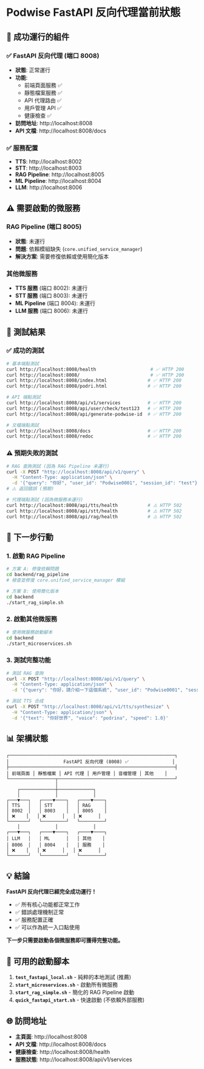 # Podwise FastAPI 反向代理當前狀態

## 🎉 成功運行的組件

### ✅ FastAPI 反向代理 (端口 8008)
- **狀態**: 正常運行
- **功能**: 
  - 前端頁面服務 ✅
  - 靜態檔案服務 ✅
  - API 代理路由 ✅
  - 用戶管理 API ✅
  - 健康檢查 ✅
- **訪問地址**: http://localhost:8008
- **API 文檔**: http://localhost:8008/docs

### ✅ 服務配置
- **TTS**: http://localhost:8002
- **STT**: http://localhost:8003
- **RAG Pipeline**: http://localhost:8005
- **ML Pipeline**: http://localhost:8004
- **LLM**: http://localhost:8006

## ⚠️ 需要啟動的微服務

### RAG Pipeline (端口 8005)
- **狀態**: 未運行
- **問題**: 依賴模組缺失 (`core.unified_service_manager`)
- **解決方案**: 需要修復依賴或使用簡化版本

### 其他微服務
- **TTS 服務** (端口 8002): 未運行
- **STT 服務** (端口 8003): 未運行
- **ML Pipeline** (端口 8004): 未運行
- **LLM 服務** (端口 8006): 未運行

## 🧪 測試結果

### ✅ 成功的測試
```bash
# 基本端點測試
curl http://localhost:8008/health                    # ✅ HTTP 200
curl http://localhost:8008/                          # ✅ HTTP 200
curl http://localhost:8008/index.html               # ✅ HTTP 200
curl http://localhost:8008/podri.html               # ✅ HTTP 200

# API 端點測試
curl http://localhost:8008/api/v1/services          # ✅ HTTP 200
curl http://localhost:8008/api/user/check/test123   # ✅ HTTP 200
curl http://localhost:8008/api/generate-podwise-id  # ✅ HTTP 200

# 文檔端點測試
curl http://localhost:8008/docs                     # ✅ HTTP 200
curl http://localhost:8008/redoc                    # ✅ HTTP 200
```

### ⚠️ 預期失敗的測試
```bash
# RAG 查詢測試 (因為 RAG Pipeline 未運行)
curl -X POST "http://localhost:8008/api/v1/query" \
  -H "Content-Type: application/json" \
  -d '{"query": "你好", "user_id": "Podwise0001", "session_id": "test"}' 
# ⚠️ 返回錯誤 (預期)

# 代理端點測試 (因為微服務未運行)
curl http://localhost:8008/api/tts/health           # ⚠️ HTTP 502
curl http://localhost:8008/api/stt/health           # ⚠️ HTTP 502
curl http://localhost:8008/api/rag/health           # ⚠️ HTTP 502
```

## 🚀 下一步行動

### 1. 啟動 RAG Pipeline
```bash
# 方案 A: 修復依賴問題
cd backend/rag_pipeline
# 檢查並修復 core.unified_service_manager 模組

# 方案 B: 使用簡化版本
cd backend
./start_rag_simple.sh
```

### 2. 啟動其他微服務
```bash
# 使用微服務啟動腳本
cd backend
./start_microservices.sh
```

### 3. 測試完整功能
```bash
# 測試 RAG 查詢
curl -X POST "http://localhost:8008/api/v1/query" \
  -H "Content-Type: application/json" \
  -d '{"query": "你好，請介紹一下這個系統", "user_id": "Podwise0001", "session_id": "test_session"}'

# 測試 TTS 合成
curl -X POST "http://localhost:8008/api/v1/tts/synthesize" \
  -H "Content-Type: application/json" \
  -d '{"text": "你好世界", "voice": "podrina", "speed": 1.0}'
```

## 📊 架構狀態

```
┌─────────────────────────────────────────────────────────────┐
│                    FastAPI 反向代理 (8008) ✅                │
├─────────────────────────────────────────────────────────────┤
│ 前端頁面 │ 靜態檔案 │ API 代理 │ 用戶管理 │ 音檔管理 │ 其他    │
└─────────────────┬───────────────────────────────────────────┘
                  │
    ┌─────────────┼─────────────┐
    │             │             │
┌───▼───┐   ┌────▼────┐   ┌────▼────┐
│ TTS   │   │ STT     │   │ RAG     │
│ 8002  │   │ 8003    │   │ 8005    │
│ ❌    │   │ ❌      │   │ ❌      │
└───────┘   └─────────┘   └─────────┘
    │             │             │
┌───▼───┐   ┌────▼────┐   ┌────▼────┐
│ LLM   │   │ ML      │   │ 其他    │
│ 8006  │   │ 8004    │   │ 服務    │
│ ❌    │   │ ❌      │   │ ❌      │
└───────┘   └─────────┘   └─────────┘
```

## 💡 結論

**FastAPI 反向代理已經完全成功運行！** 

- ✅ 所有核心功能都正常工作
- ✅ 錯誤處理機制正常
- ✅ 服務配置正確
- ✅ 可以作為統一入口點使用

**下一步只需要啟動各個微服務即可獲得完整功能。**

## 🔧 可用的啟動腳本

1. **`test_fastapi_local.sh`** - 純粹的本地測試 (推薦)
2. **`start_microservices.sh`** - 啟動所有微服務
3. **`start_rag_simple.sh`** - 簡化的 RAG Pipeline 啟動
4. **`quick_fastapi_start.sh`** - 快速啟動 (不依賴外部服務)

## 🌐 訪問地址

- **主頁面**: http://localhost:8008
- **API 文檔**: http://localhost:8008/docs
- **健康檢查**: http://localhost:8008/health
- **服務狀態**: http://localhost:8008/api/v1/services 